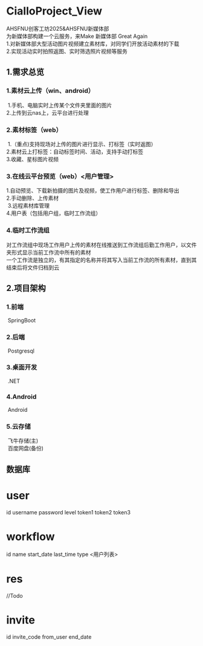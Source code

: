 # CialloProject_View
AHSFNU创客工坊2025&AHSFNU新媒体部<br>
为新媒体部构建一个云服务，来Make 新媒体部 Great Again<br>
1.对新媒体部大型活动图片视频建立素材库，对同学们开放活动素材的下载<br>
2.实现活动实时拍照返图、实时筛选照片视频等服务
## 1.需求总览
### 1.素材云上传（win、android）
​	1.手机、电脑实时上传某个文件夹里面的图片<br>
​	2.上传到云nas上，云平台进行处理
### 2.素材标签（web）
​	1.（重点)支持现场对上传的图片进行显示、打标签（实时返图）<br>
​	2.素材云上打标签：自动标签时间、活动，支持手动打标签<br>
​	3.收藏、星标图片视频
### 3.在线云平台预览（web）<用户管理>
​	1.自动预览、下载新拍摄的图片及视频，使工作用户进行标签、删除和导出<br>
​	2.手动删除、上传素材<br>
​	3.远程素材库管理<br>
​	4.用户表（包括用户组，临时工作流组）
### 4.临时工作流组
​	对工作流组中现场工作用户上传的素材在线推送到工作流组后勤工作用户，以文件夹形式显示当前工作流中所有的素材<br>
​	一个工作流是独立的，有其指定的名称并将其写入当前工作流的所有素材，直到其结束后将文件归档到云
## 2.项目架构
### 1.前端
​	SpringBoot
### 2.后端
​	Postgresql
### 3.桌面开发
​	.NET
### 4.Android
​	Android
### 5.云存储
​	飞牛存储(主)<br>
​	百度网盘(备份)

## 数据库
 # user
  id username password level token1 token2 token3
 # workflow
   id	name	start_date	last_time	type	<用户列表>
 # res
   //Todo
 # invite
   id	invite_code	from_user	end_date

